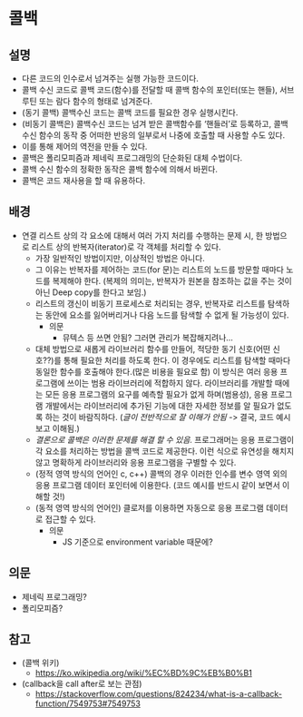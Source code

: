 
# 콜백
## 설명
- 다른 코드의 인수로서 넘겨주는 실행 가능한 코드이다.
- 콜백 수신 코드로 콜백 코드(함수)를 전달할 때 콜백 함수의 포인터(또는 핸들), 서브 루틴 또는 람다 함수의 형태로 넘겨준다.
- (동기 콜백) 콜백수신 코드는 콜백 코드를 필요한 경우 실행시킨다. 
- (비동기 콜백은) 콜백수신 코드는 넘겨 받은 콜백함수를 ‘핸들러’로 등록하고, 콜백 수신 함수의 동작 중 어떠한 반응의 일부로서 나중에 호출할 때 사용할 수도 있다.
- 이를 통해 제어의 역전을 만들 수 있다.	
- 콜백은 폴리모피즘과 제네릭 프로그래밍의 단순화된 대체 수법이다.
- 콜백 수신 함수의 정확한 동작은 콜백 함수에 의해서 바뀐다. 
- 콜백은 코드 재사용을 할 때 유용하다.

## 배경
- 연결 리스트 상의 각 요소에 대해서 여러 가지 처리를 수행하는 문제 시, 한 방법으로 리스트 상의 반복자(iterator)로 각 객체를 처리할 수 있다. 
    - 가장 일반적인 방법이지만, 이상적인 방법은 아니다.
    - 그 이유는 반복자를 제어하는 코드(for 문)는 리스트의 노드를 방문할 때마다 노드를 복제해야 한다. (복제의 의미는, 반복자가 원본을 참조하는 값을 주는 것이 아닌 Deep copy를 한다고 보임.)
    - 리스트의 갱신이 비동기 프로세스로 처리되는 경우, 반복자로 리스트를 탐색하는 동안에 요소를 잃어버리거나 다음 노드를 탐색할 수 없게 될 가능성이 있다. 
        - 의문
            - 뮤텍스 등 쓰면 안됨? 그러면 관리가 복잡해지려나…
    - 대체 방법으로 새롭게 라이브러리 함수를 만들어, 적당한 동기 신호(어떤 신호??)를 통해 필요한 처리를 하도록 한다. 이 경우에도 리스트를 탐색할 때마다 동일한 함수를 호출해야 한다.(많은 비용을 필요로 함) 이 방식은 여러 응용 프로그램에 쓰이는 범용 라이브러리에 적합하지 않다. 라이브러리를 개발할 때에는 모든 응용 프로그램의 요구를 예측할 필요가 없게 하며(범용성), 응용 프로그램 개발에서는 라이브러리에 추가된 기능에 대한 자세한 정보를 알 필요가 없도록 하는 것이 바람직하다. (*글이 전반적으로 잘 이해가 안됨* -> 결국, 코드 예시보고 이해됨.)
    - *결론으로 콜백은 이러한 문제를 해결 할 수 있음.* 프로그래머는 응용 프로그램이 각 요소를 처리하는 방법을 콜백 코드로 제공한다. 이런 식으로 유연성을 해치지 않고 명확하게 라이브러리와 응용 프로그램을 구별할 수 있다.
    - (정적 영역 방식의 언어인 c, c++) 콜백의 경우 이러한 인수를 변수 영역 외의 응용 프로그램 데이터 포인터에 이용한다.  (코드 예시를 반드시 같이 보면서 이해할 것!)
    - (동적 영역 방식의 언어인) 클로저를 이용하면 자동으로 응용 프로그램 데이터로 접근할 수 있다.
        - 의문
            - JS 기준으로 environment variable 때문에?


## 의문
- 제네릭 프로그래밍?
- 폴리모피즘?

## 참고
- (콜백 위키)
    - https://ko.wikipedia.org/wiki/%EC%BD%9C%EB%B0%B1
- (callback을 call after로 보는 관점)
    -  https://stackoverflow.com/questions/824234/what-is-a-callback-function/7549753#7549753